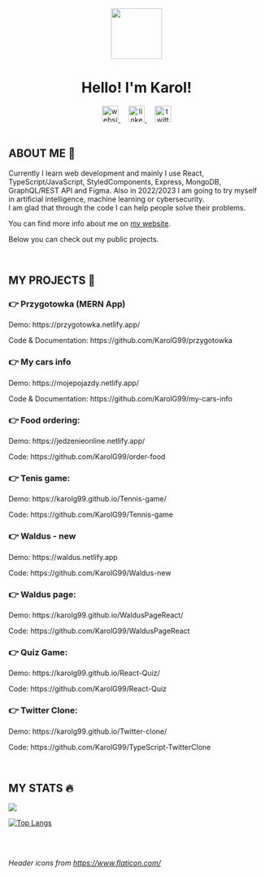 <div class="header" align="center">
  <img src="https://user-images.githubusercontent.com/81558651/179361740-0dd0c29d-655e-4d8f-88d3-b3686f134201.png" alt="" width="100px" height="100px" >
  <h1>Hello! I'm Karol!</h1>
  
  <a href="https://karolgucwa.pl/">
    <img src="https://user-images.githubusercontent.com/81558651/179387573-b2b31d16-54b1-4d26-863b-4caa27e90c95.png" alt="website icon" width="32px"         height="32px">
  </a>
  &nbsp;
  &nbsp;
  <a href="https://www.linkedin.com/in/karolgucwa/">
    <!--     <img src="https://img.shields.io/badge/LinkedIn-blue" alt="" > -->
    <img src="https://user-images.githubusercontent.com/81558651/179387323-70e18803-32d0-4e28-9abd-803ce94b921f.png" width="32px" height="32px"               alt="linkedin logo" >
  </a>
  &nbsp;
  &nbsp;
  <a href="https://twitter.com/KarolGucwaDev">
     <img src="https://user-images.githubusercontent.com/81558651/179387287-617d1c55-1a31-4522-bdb3-9ea8a174cdc4.png" width="32px" height="32px"              alt="twitter logo">
     <!--     <img alt="Twitter Follow" src="https://img.shields.io/twitter/follow/KarolGucwaDev?style=social"> -->
  </a>
</div>

<br>

<h2>ABOUT ME 👋</h2>
<p>
  Currently I learn web development and mainly I use React, TypeScript/JavaScript, StyledComponents, Express, MongoDB, GraphQL/REST API and Figma. Also     in 2022/2023 I am going to try myself in artificial intelligence, machine learning or cybersecurity.
  <br>
  I am glad that through the code I can help people solve their problems.
</p>

<p>
  You can find more info about me on <a href="https://karolgucwa.pl/">my website</a>.
</p>

<p>Below you can check out my public projects.</p>

<br>


<h2>MY PROJECTS 🚀</h2>

  <h3>👉 Przygotowka (MERN App)</h3> 
  <p>Demo: https://przygotowka.netlify.app/</p>
  <p>Code & Documentation: https://github.com/KarolG99/przygotowka</p>

  <h3>👉 My cars info </h3> 
  <p>Demo: https://mojepojazdy.netlify.app/</p>
  <p>Code & Documentation: https://github.com/KarolG99/my-cars-info</p>

  <h3>👉 Food ordering:</h3>
  <p>Demo: https://jedzenieonline.netlify.app/</p>
  <p>Code: https://github.com/KarolG99/order-food</p>

  <h3>👉 Tenis game:</h3>
  <p>Demo: https://karolg99.github.io/Tennis-game/</p>
  <p>Code: https://github.com/KarolG99/Tennis-game</p>

  <h3>👉 Waldus - new</h3>
  <p>Demo: https://waldus.netlify.app</p>
  <p>Code: https://github.com/KarolG99/Waldus-new</p>

  <h3>👉 Waldus page:</h3>
  <p>Demo: https://karolg99.github.io/WaldusPageReact/</p>
  <p>Code: https://github.com/KarolG99/WaldusPageReact</p>

  <h3>👉 Quiz Game:</h3>
  <p>Demo: https://karolg99.github.io/React-Quiz/</p>
  <p>Code: https://github.com/KarolG99/React-Quiz</p>

  <h3>👉 Twitter Clone:</h3>
  <p>Demo: https://karolg99.github.io/Twitter-clone/</p>
  <p>Code: https://github.com/KarolG99/TypeScript-TwitterClone</p>

<br>

<h2>MY STATS 🔥</h2>
  <img src="https://github-readme-stats.vercel.app/api?username=KarolG99&show_icons=true&count_private=true&theme=gruvbox">

  <!-- [![GitHub Streak](http://github-readme-streak-stats.herokuapp.com?                         user=KarolG99&theme=highcontrast&count_private=true&date_format=j%20M%5B%20Y%5D)](https://git.io/streak-stats) -->

  [![Top Langs](https://github-readme-stats.vercel.app/api/top-langs/?username=KarolG99&layout=compact&theme=vision-friendly-dark)](https://github.com/anuraghazra/github-readme-stats)

<br>
<br>

<i>Header icons from https://www.flaticon.com/</i>

<!---
KarolG99/KarolG99 is a ✨ special ✨ repository because its `README.md` (this file) appears on your GitHub profile.
You can click the Preview link to take a look at your changes.
--->
